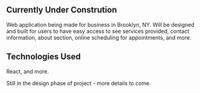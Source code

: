 ## Currently Under Constrution
Web application being made for business in Brooklyn, NY.  Will be designed and built for users to have easy access to see services provided, contact information, about section, online scheduling for appointments, and more.

## Technologies Used
React, and more.  

Still in the design phase of project - more details to come.
